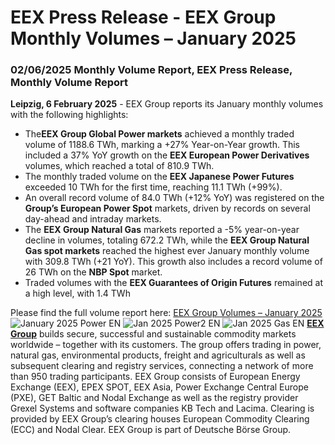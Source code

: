 # EEX Press Release - EEX Group Monthly Volumes – January 2025
###  02/06/2025  Monthly Volume Report, EEX Press Release, Monthly Volume Report 
**Leipzig, 6 February 2025** - EEX Group reports its January monthly volumes with the following highlights:
  * The**EEX Group Global Power markets** achieved a monthly traded volume of 1188.6 TWh, marking a +27% Year-on-Year growth. This included a 37% YoY growth on the **EEX European Power Derivatives** volumes, which reached a total of 810.9 TWh. 
  * The monthly traded volume on the **EEX Japanese Power Futures** exceeded 10 TWh for the first time, reaching 11.1 TWh (+99%).
  * An overall record volume of 84.0 TWh (+12% YoY) was registered on the **Group’s European Power Spot** markets, driven by records on several day-ahead and intraday markets. 
  * The **EEX Group Natural Gas** markets reported a -5% year-on-year decline in volumes, totaling 672.2 TWh, while the **EEX Group Natural Gas spot markets** reached the highest ever January monthly volume with 309.8 TWh (+21 YoY). This growth also includes a record volume of 26 TWh on the **NBP Spot** market. 
  * Traded volumes with the **EEX Guarantees of Origin Futures** remained at a high level, with 1.4 TWh 


Please find the full volume report here: [EEX Group Volumes – January 2025](https://www.eex.com/fileadmin/Global/News/EEX/EEX_Press_Release/2025/20250206_EEX_Group_Monthly_Volume_Report.pdf)
![January 2025 Power EN](https://www.eex.com/smd-qt0d4fptwe.eu2/public/dl?shr=9mhd9rYHWMyi3OkKqG0nMhS7lNiLHZZMkrg6HTcRXlU&obj=Pl4i3uOph941VZFTkCbkKtxuWFr7nUaBNK-O-6dZk-c)
![Jan 2025 Power2 EN](https://www.eex.com/smd-qt0d4fptwe.eu2/public/dl?shr=9mhd9rYHWMyi3OkKqG0nMhS7lNiLHZZMkrg6HTcRXlU&obj=WVXvs1nJgj3Utq43svg2m5uhCEdli-Ni5V8LA5Ru-xg)
![Jan 2025 Gas EN](https://www.eex.com/smd-qt0d4fptwe.eu2/public/dl?shr=9mhd9rYHWMyi3OkKqG0nMhS7lNiLHZZMkrg6HTcRXlU&obj=ExGQrZ2ZKGqHtnDejREp_G14HR3srO5x__hu8DwCEo4)
**[EEX Group](https://www.eex-group.com/en/)** builds secure, successful and sustainable commodity markets worldwide – together with its customers. The group offers trading in power, natural gas, environmental products, freight and agriculturals as well as subsequent clearing and registry services, connecting a network of more than 950 trading participants. EEX Group consists of European Energy Exchange (EEX), EPEX SPOT, EEX Asia, Power Exchange Central Europe (PXE), GET Baltic and Nodal Exchange as well as the registry provider Grexel Systems and software companies KB Tech and Lacima. Clearing is provided by EEX Group’s clearing houses European Commodity Clearing (ECC) and Nodal Clear. EEX Group is part of Deutsche Börse Group. 
